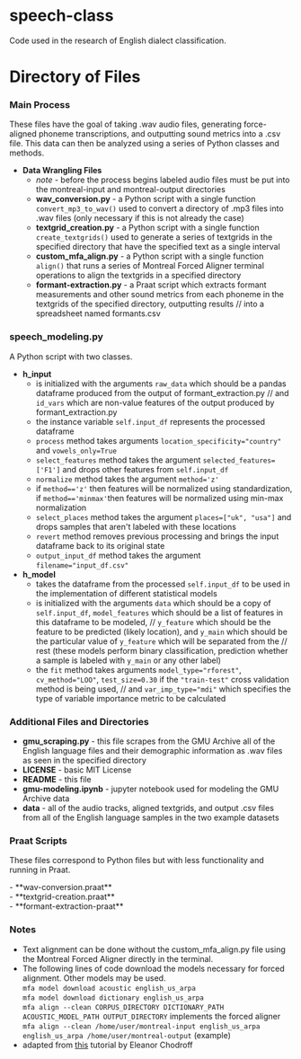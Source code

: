 # speech-class
Code used in the research of English dialect classification.
# Directory of Files
### Main Process
<p> These files have the goal of taking .wav audio files, generating force-aligned phoneme transcriptions, and outputting sound metrics into a .csv file. This data
can then be analyzed using a series of Python classes and methods. </p>

- **Data Wrangling Files**
  - *note* - before the process begins labeled audio files must be put into the montreal-input and montreal-output directories <br>
  - **wav_conversion.py** - a Python script with a single function `convert_mp3_to_wav()` used to convert a directory of .mp3 files into .wav files (only necessary if this is not already the case) <br>
  - **textgrid_creation.py** - a Python script with a single function `create_textgrids()` used to generate a series of textgrids in the specified directory that have the specified text as a single interval <br>
  - **custom_mfa_align.py** - a Python script with a single function `align()` that runs a series of Montreal Forced Aligner terminal operations to align the textgrids in a specified directory <br> 
  - **formant-extraction.py** - a Praat script which extracts formant measurements and other sound metrics from each phoneme in the textgrids of the specified directory, outputting results //
  into a spreadsheet named formants.csv <br>
  
### speech_modeling.py
<p> A Python script with two classes. </p>

- **h_input**
  - is initialized with the arguments `raw_data` which should be a pandas dataframe produced from the output of formant_extraction.py //
and `id_vars` which are non-value features of the output produced by formant_extraction.py <br>
  - the instance variable `self.input_df` represents the processed dataframe <br>
  - `process` method takes arguments `location_specificity="country"` and `vowels_only=True` <br>
  - `select_features` method takes the argument `selected_features=['F1']` and drops other features from `self.input_df` <br>
  - `normalize` method takes the argument `method='z'` <br>
  - if `method=='z'` then features will be normalized using standardization, if `method=='minmax'`then features will be normalized using min-max normalization <br>
  - `select_places` method takes the argument `places=["uk", "usa"]` and drops samples that aren't labeled with these locations <br>
  - `revert` method removes previous processing and brings the input dataframe back to its original state <br>
  - `output_input_df` method takes the argument `filename="input_df.csv"` <br>
- **h_model**
  - takes the dataframe from the processed `self.input_df` to be used in the implementation of different statistical models <br>
  - is initialized with the arguments `data` which should be a copy of `self.input_df`, `model_features` which should be a list of features in this dataframe to be modeled, //
`y_feature` which should be the feature to be predicted (likely location), and `y_main` which should be the particular value of `y_feature` which will be separated from the //
rest (these models perform binary classification, prediction whether a sample is labeled with `y_main` or any other label) <br>
  - the `fit` method takes arguments `model_type="rforest"`, `cv_method="LOO"`, `test_size=0.30` if the `"train-test"` cross validation method is being used, //
and `var_imp_type="mdi"` which specifies the type of variable importance metric to be calculated

### Additional Files and Directories<br>
- **gmu_scraping.py** - this file scrapes from the GMU Archive all of the English language files and their demographic information as .wav files as seen in the specified directory <br>
- **LICENSE** - basic MIT License <br>
- **README** - this file <br>
- **gmu-modeling.ipynb** - jupyter notebook used for modeling the GMU Archive data <br>
- **data** - all of the audio tracks, aligned textgrids, and output .csv files from all of the English language samples in the two example datasets <br>

### Praat Scripts
<p> These files correspond to Python files but with less functionality and running in Praat.</p>
- **wav-conversion.praat** <br>
- **textgrid-creation.praat** <br>
-  **formant-extraction-praat** <br>

### Notes
- Text alignment can be done without the custom_mfa_align.py file using the Montreal Forced Aligner directly in the terminal. <br>
- The following lines of code download the models necessary for forced alignment. Other models may be used. <br>
`mfa model download acoustic english_us_arpa` <br>
`mfa model download dictionary english_us_arpa` <br>
`mfa align --clean CORPUS_DIRECTORY DICTIONARY_PATH ACOUSTIC_MODEL_PATH OUTPUT_DIRECTORY` implements the forced aligner <br>
`mfa align --clean /home/user/montreal-input english_us_arpa english_us_arpa /home/user/montreal-output` (example) <br>
- adapted from [this](https://eleanorchodroff.com/tutorial/montreal-forced-aligner.html) tutorial by Eleanor Chodroff
